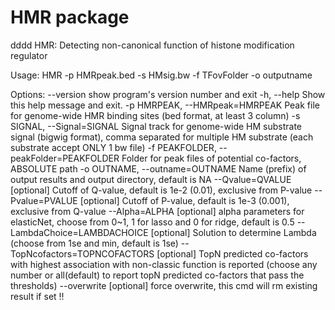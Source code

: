 # HMR package
dddd
HMR: Detecting non-canonical function of histone modification regulator

Usage: HMR -p HMRpeak.bed -s HMsig.bw -f TFovFolder -o outputname

Options:
  --version             show program's version number and exit
  -h, --help            Show this help message and exit.
  -p HMRPEAK, --HMRpeak=HMRPEAK
                        Peak file for genome-wide HMR binding sites (bed
                        format, at least 3 column)
  -s SIGNAL, --Signal=SIGNAL
                        Signal track for genome-wide HM substrate signal
                        (bigwig format), comma separated for multiple HM
                        substrate (each substrate accept ONLY 1 bw file)
  -f PEAKFOLDER, --peakFolder=PEAKFOLDER
                        Folder for peak files of potential co-factors,
                        ABSOLUTE path
  -o OUTNAME, --outname=OUTNAME
                        Name (prefix) of output results and output directory,
                        default is NA
  --Qvalue=QVALUE       [optional] Cutoff of Q-value, default is 1e-2 (0.01),
                        exclusive from P-value
  --Pvalue=PVALUE       [optional] Cutoff of P-value, default is 1e-3 (0.001),
                        exclusive from Q-value
  --Alpha=ALPHA         [optional] alpha parameters for elasticNet, choose
                        from 0~1, 1 for lasso and 0 for ridge, default is 0.5
  --LambdaChoice=LAMBDACHOICE
                        [optional] Solution to determine Lambda (choose from
                        1se and min, default is 1se)
  --TopNcofactors=TOPNCOFACTORS
                        [optional] TopN predicted co-factors with highest
                        association with non-classic function is reported
                        (choose any number or all(default) to report topN
                        predicted co-factors that pass the thresholds)
  --overwrite           [optional] force overwrite, this cmd will rm existing
                        result if set !!

